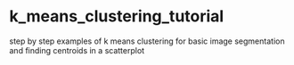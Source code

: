 # k_means_clustering_tutorial
step by step examples of k means clustering for basic image segmentation and finding centroids in a scatterplot
